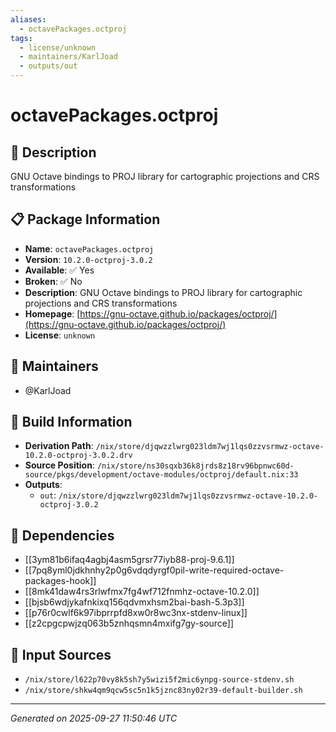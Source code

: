 ```yaml
---
aliases:
  - octavePackages.octproj
tags:
  - license/unknown
  - maintainers/KarlJoad
  - outputs/out
---
```


# octavePackages.octproj

## 📝 Description

GNU Octave bindings to PROJ library for cartographic projections and CRS transformations

## 📋 Package Information

- **Name**: `octavePackages.octproj`
- **Version**: `10.2.0-octproj-3.0.2`
- **Available**: ✅ Yes
- **Broken**: ✅ No
- **Description**: GNU Octave bindings to PROJ library for cartographic projections and CRS transformations
- **Homepage**: [https://gnu-octave.github.io/packages/octproj/](https://gnu-octave.github.io/packages/octproj/)
- **License**: `unknown`
## 👥 Maintainers

- @KarlJoad


## 🔧 Build Information

- **Derivation Path**: `/nix/store/djqwzzlwrg023ldm7wj1lqs0zzvsrmwz-octave-10.2.0-octproj-3.0.2.drv`
- **Source Position**: `/nix/store/ns30sqxb36k8jrds8z18rv96bpnwc60d-source/pkgs/development/octave-modules/octproj/default.nix:33`
- **Outputs**:
  - `out`:  `/nix/store/djqwzzlwrg023ldm7wj1lqs0zzvsrmwz-octave-10.2.0-octproj-3.0.2`

## 🔗 Dependencies

- [[3ym81b6ifaq4agbj4asm5grsr77iyb88-proj-9.6.1]]
- [[7pq8yml0jdkhnhy2p0g6vdqdyrgf0pil-write-required-octave-packages-hook]]
- [[8mk41daw4rs3rlwfmx7fg4wf712fnmhz-octave-10.2.0]]
- [[bjsb6wdjykafnkixq156qdvmxhsm2bai-bash-5.3p3]]
- [[p76r0cwlf6k97ibprrpfd8xw0r8wc3nx-stdenv-linux]]
- [[z2cpgcpwjzq063b5znhqsmn4mxifg7gy-source]]

## 📁 Input Sources

- `/nix/store/l622p70vy8k5sh7y5wizi5f2mic6ynpg-source-stdenv.sh`
- `/nix/store/shkw4qm9qcw5sc5n1k5jznc83ny02r39-default-builder.sh`

---
*Generated on 2025-09-27 11:50:46 UTC*
